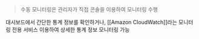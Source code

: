 ---
---

> 수동 모니터링은 관리자가 직접 콘솔을 이용하여 모니터링 수행

대시보드에서 간단한 통계 정보를 확인하거나, [[Amazon CloudWatch]]라는 모니터링 전용 서비스 이용하여 상세한 통계 정보 모니터링 가능
